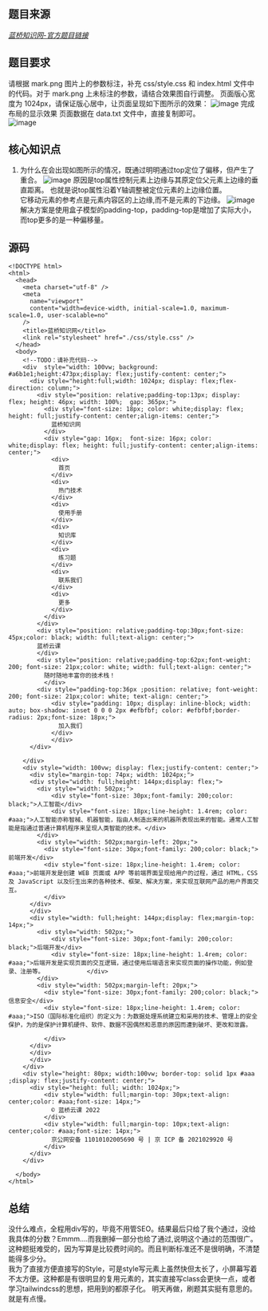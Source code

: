 ## 题目来源  
*[蓝桥知识网-官方题目链接](https://www.lanqiao.cn/courses/9791/learning/?id=525793&compatibility=false)*  

## 题目要求
请根据 mark.png 图片上的参数标注，补充 css/style.css 和 index.html 文件中的代码。对于 mark.png 上未标注的参数，请结合效果图自行调整。
页面版心宽度为 1024px，请保证版心居中，让页面呈现如下图所示的效果：
![image](https://github.com/lulu546/lanqiao-web-study/assets/87536202/45c1e17b-871d-463d-aa0f-709a819c72df)
完成布局的显示效果
页面数据在 data.txt 文件中，直接复制即可。  
![image](https://github.com/lulu546/lanqiao-web-study/assets/87536202/e7b158eb-4e08-42c3-b439-3a3ba10186c4)  
## 核心知识点
1. 为什么在会出现如图所示的情况，既通过明明通过top定位了偏移，但产生了重合。
![image](https://github.com/lulu546/lanqiao-web-study/assets/87536202/78139eda-76d8-4812-97ea-a4042bc5ba84)
原因是top属性控制元素上边缘与其原定位父元素上边缘的垂直距离。
也就是说top属性沿着Y轴调整被定位元素的上边缘位置。  
它移动元素的参考点是元素内容区的上边缘,而不是元素的下边缘。
![image](https://github.com/lulu546/lanqiao-web-study/assets/87536202/ea30b508-4a0d-4d15-aecf-b86e58bce3b5)
解决方案是使用盒子模型的padding-top，padding-top是增加了实际大小，而top更多的是一种偏移量。
## 源码
```
<!DOCTYPE html>
<html>
  <head>
    <meta charset="utf-8" />
    <meta
      name="viewport"
      content="width=device-width, initial-scale=1.0, maximum-scale=1.0, user-scalable=no"
    />
    <title>蓝桥知识网</title>
    <link rel="stylesheet" href="./css/style.css" />
  </head>
  <body>
    <!--TODO：请补充代码-->
    <div  style="width: 100vw; background: #a6b1e1;height:473px;display: flex;justify-content: center;">
      <div style="height:full;width: 1024px; display: flex;flex-direction: column;">
        <div style="position: relative;padding-top:13px; display: flex; height: 46px; width: 100%;  gap: 365px;">
          <div style="font-size: 18px; color: white;display: flex; height: full;justify-content: center;align-items: center;">
            蓝桥知识网
          </div>
          <div style="gap: 16px;  font-size: 16px; color: white;display: flex; height: full;justify-content: center;align-items: center;">
            <div>
              首页
            </div>
            <div>
              热门技术
            </div>
            <div>
              使用手册
            </div>
            <div>
              知识库
            </div>
            <div>
              练习题
            </div>
            <div>
              联系我们
            </div>
            <div>
              更多
            </div>
          </div>
        </div>
        <div style="position: relative;padding-top:30px;font-size: 45px;color: black; width: full;text-align: center;">
        蓝桥云课
        </div>
        <div style="position: relative;padding-top:62px;font-weight: 200; font-size: 21px;color: white; width: full;text-align: center;">
          随时随地丰富你的技术栈！
          </div>
        <div style="padding-top:36px ;position: relative; font-weight: 200; font-size: 21px;color: white; text-align: center;">
            <div style="padding: 10px; display: inline-block; width: auto; box-shadow: inset 0 0 0 2px #efbfbf; color: #efbfbf;border-radius: 2px;font-size: 18px;">
              加入我们
            </div>
            </div>
      </div> 

    </div>
    <div style="width: 100vw; display: flex;justify-content: center;">
      <div style="margin-top: 74px; width: 1024px;">
      <div style="width: full;height: 144px;display: flex;"> 
        <div style="width: 502px;">
            <div style="font-size: 30px;font-family: 200;color: black;">人工智能</div>
            <div style="font-size: 18px;line-height: 1.4rem; color: #aaa;">人工智能亦称智械、机器智能，指由人制造出来的机器所表现出来的智能。通常人工智能是指通过普通计算机程序来呈现人类智能的技术。</div>
        </div>
        <div style="width: 502px;margin-left: 20px;">
          <div style="font-size: 30px;font-family: 200;color: black;">前端开发</div>
          <div style="font-size: 18px;line-height: 1.4rem; color: #aaa;">前端开发是创建 WEB 页面或 APP 等前端界面呈现给用户的过程，通过 HTML，CSS 及 JavaScript 以及衍生出来的各种技术、框架、解决方案，来实现互联网产品的用户界面交互。
          </div>
      </div>
      </div>
      <div style="width: full;height: 144px;display: flex;margin-top: 14px;"> 
        <div style="width: 502px;">
            <div style="font-size: 30px;font-family: 200;color: black;">后端开发</div>
            <div style="font-size: 18px;line-height: 1.4rem; color: #aaa;">后端开发是实现页面的交互逻辑，通过使用后端语言来实现页面的操作功能，例如登录、注册等。            </div>
        </div>
        <div style="width: 502px;margin-left: 20px;">
          <div style="font-size: 30px;font-family: 200;color: black;">信息安全</div>
          <div style="font-size: 18px;line-height: 1.4rem; color: #aaa;">ISO（国际标准化组织）的定义为：为数据处理系统建立和采用的技术、管理上的安全保护，为的是保护计算机硬件、软件、数据不因偶然和恶意的原因而遭到破坏、更改和泄露。

          </div>
      </div>
      </div>
      </div>
    </div>
    <div style="height: 80px; width:100vw; border-top: solid 1px #aaa ;display: flex;justify-content: center;">
      <div style="height: full; width: 1024px;">
          <div style="width: full;margin-top: 30px;text-align: center;color: #aaa;font-size: 14px;">
            © 蓝桥云课 2022
          </div>
          <div style="width: full;margin-top: 10px;text-align: center;color: #aaa;font-size: 14px;">
            京公网安备 11010102005690 号 | 京 ICP 备 2021029920 号
          </div>
      </div>
    </div>

  </body>
</html>

```

## 总结
没什么难点，全程用div写的，毕竟不用管SEO。结果最后只给了我个通过，没给我具体的分数？Emmm....而我删掉一部分也给了通过,说明这个通过的范围很广。  
这种题挺难受的，因为写算是比较费时间的。而且判断标准还不是很明确，不清楚能得多少分。  
我为了直接方便直接写的Style，可是style写元素上虽然快但太长了，小屏幕写着不太方便。这种都是有很明显的复用元素的，其实直接写class会更快一点，或者学习tailwindcss的思想，把用到的都原子化。
明天再做，刷题其实挺有意思的。就是有点慢。
